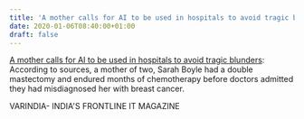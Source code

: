 ```yaml
---
title: 'A mother calls for AI to be used in hospitals to avoid tragic blunders'
date: 2020-01-06T08:40:00+01:00
draft: false
---
```


[A mother calls for AI to be used in hospitals to avoid tragic blunders](https://varindia.com/news/a-mother-calls-for-ai-to-be-used-in-hospitals-to-avoid-tragic-blunders#.XhLkVgBr1xE.blogger): According to sources, a mother of two, Sarah Boyle had a double mastectomy and endured months of chemotherapy before doctors admitted they had misdiagnosed her with breast cancer.  
  
VARINDIA- INDIA'S FRONTLINE IT MAGAZINE